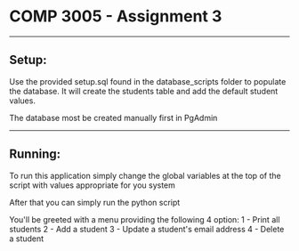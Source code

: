 <h1>COMP 3005 - Assignment 3</h1>
<hr/>
<h2>Setup:</h2>

Use the provided setup.sql found in the database_scripts folder to populate the database.
It will create the students table and add the default student values.

The database most be created manually first in PgAdmin

<hr/>
<h2>Running:</h2>
To run this application simply change the global variables at the top of the script with values appropriate for you system

After that you can simply run the python script

You'll be greeted with a menu providing the following 4 option:
1 - Print all students
2 - Add a student
3 - Update a student's email address
4 - Delete a student